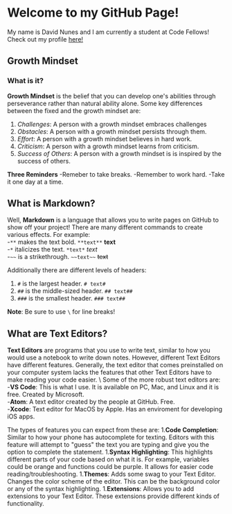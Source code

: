 # Welcome to my GitHub Page!
My name is David Nunes and I am currently a student at Code Fellows!
Check out my profile [here!](https://github.com/david-nunes)

## Growth Mindset
### What is it?
**Growth Mindset** is the belief that you can develop one's abilities through perseverance rather than natural ability alone.
Some key differences between the fixed and the growth mindset are:
1. *Challenges*: A person with a growth mindset embraces challenges
1. *Obstacles*: A person with a growth mindset persists through them.
1. *Effort*: A person with a growth mindset believes in hard work.
1. *Criticism*: A person with a growth mindset learns from criticism.
1. *Success of Others*: A person with a growth mindset is is inspired by the success of others.

**Three Reminders**
-Remeber to take breaks.
-Remember to work hard. 
-Take it one day at a time. 

## What is Markdown? 

Well, **Markdown** is a language that allows you to write pages on GitHub to show off your project!
There are many different commands to create various effects. For example:\
-`**` makes the text bold. `**text**` **text**\
-`*` italicizes the text. `*text*` *text*\
-`~~` is a strikethrough. `~~text~~` ~~text~~

Additionally there are different levels of headers:
1. `#` is the largest header. `# text#`
1. `##` is the middle-sized header. `## text##`
1. `###` is the smallest header. `### text##`

**Note**: Be sure to use `\` for line breaks!

## What are Text Editors?
**Text Editors** are programs that you use to write text, similar to how you would use a notebook to write down notes. However, different Text Editors have different features. Generally, the text editor that comes preinstalled on your computer system lacks the features that other Text Editors have to make reading your code easier. \ 
Some of the more robust text editors are:\
-**VS Code**: This is what I use. It is available on PC, Mac, and Linux and it is free. Created by Microsoft.\
-**Atom**: A text editor created by the people at GitHub. Free.\
-**Xcode**: Text editor for MacOS by Apple. Has an enviroment for developing iOS apps.

The types of features you can expect from these are:
1.**Code Completion**: Similar to how your phone has autocomplete for texting. Editors with this feature will attempt to "guess" the text you are typing and give you the option to complete the statement.
1.**Syntax Highlighting**: This highlights different parts of your code based on what it is. For example, variables could be orange and functions could be purple. It allows for easier code reading/troubleshooting.
1.**Themes**: Adds some swag to your Text Editor. Changes the color scheme of the editor. This can be the background color or any of the syntax highlighting.
1.**Extensions**: Allows you to add extensions to your Text Editor. These extensions provide different kinds of functionality.




